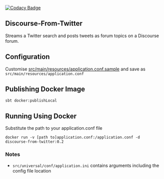 [![Codacy Badge](https://api.codacy.com/project/badge/Grade/275a68c40e08400388e5e4b5bc7ffcaf)](https://www.codacy.com/manual/chrisbeach/discourse-from-twitter?utm_source=github.com&amp;utm_medium=referral&amp;utm_content=chrisbeach/discourse-from-twitter&amp;utm_campaign=Badge_Grade)

## Discourse-From-Twitter

Streams a Twitter search and posts tweets as forum topics on a 
Discourse forum.

## Configuration

Customise [src/main/resources/application.conf.sample](src/main/resources/application.conf.sample) 
and save as `src/main/resources/application.conf` 

## Publishing Docker Image

    sbt docker:publishLocal

## Running Using Docker

Substitute the path to your application.conf file

    docker run -v [path to]application.conf:/application.conf -d discourse-from-twitter:0.2
    
    
### Notes

  * `src/universal/conf/application.ini` contains arguments including the config file location